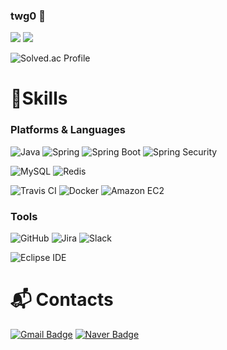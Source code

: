 ### twg0 👋

<!--
**twg0/twg0** is a ✨ _special_ ✨ repository because its `README.md` (this file) appears on your GitHub profile.

Here are some ideas to get you started:

- 🔭 I’m currently working on ...
- 🌱 I’m currently learning ...
- 👯 I’m looking to collaborate on ...
- 🤔 I’m looking for help with ...
- 💬 Ask me about ...
- 📫 How to reach me: ...
- 😄 Pronouns: ...
- ⚡ Fun fact: ...
-->

<a href="https://twg0.notion.site/My-Dev-Log-d297082348de428694b05360e7c88c0e?pvs=4" target="_blank"><img src="https://img.shields.io/badge/Notion-000000.svg?style=flat&logo=Notion&logoColor=#FFFFFF"/></a>
<a href="https://blog.naver.com/twg_0" target="_blank"><img src="https://img.shields.io/badge/Naver Blog-배경색?style=flat&logo=https://simpleicons.org/icons/naver.svg&logoColor=#03C75A"/></a>

![Solved.ac Profile](http://mazassumnida.wtf/api/v2/generate_badge?boj=fruit1445)
<!--![mazandi profile](http://mazandi.herokuapp.com/api?handle=fruit1445&theme=warm)-->

# 💪Skills
### Platforms & Languages
![Java](https://img.shields.io/badge/Java-007396.svg?&style=for-the-badge&logo=Java&logoColor=white)
![Spring](https://img.shields.io/badge/Spring-6DB33F.svg?&style=for-the-badge&logo=Spring&logoColor=white)
![Spring Boot](https://img.shields.io/badge/Spring%20Boot-6DB33F.svg?&style=for-the-badge&logo=Spring%20Boot&logoColor=white)
![Spring Security](https://img.shields.io/badge/Spring%20Security-6DB33F.svg?&style=for-the-badge&logo=Spring%20Security&logoColor=white)
<!--![Android](https://img.shields.io/badge/Android-3DDC84.svg?&style=for-the-badge&logo=Android&logoColor=white)-->

![MySQL](https://img.shields.io/badge/MySQL-4479A1.svg?&style=for-the-badge&logo=MySQL&logoColor=white)
![Redis](https://img.shields.io/badge/Redis-DC382D.svg?&style=for-the-badge&logo=Redis&logoColor=white)

![Travis CI](https://img.shields.io/badge/Travis%20CI-3EAAAF.svg?&style=for-the-badge&logo=Travis%20CI&logoColor=white)
![Docker](https://img.shields.io/badge/Docker-2496ED.svg?&style=for-the-badge&logo=Docker&logoColor=white)
![Amazon EC2](https://img.shields.io/badge/Amazon%20EC2-FF9900.svg?&style=for-the-badge&logo=Amazon%20EC2&logoColor=white)


### Tools
![GitHub](https://img.shields.io/badge/GitHub-181717.svg?&style=for-the-badge&logo=GitHub&logoColor=white)
![Jira](https://img.shields.io/badge/Jira-0052CC.svg?&style=for-the-badge&logo=Slack&logoColor=white)
![Slack](https://img.shields.io/badge/Slack-4A154B.svg?&style=for-the-badge&logo=Slack&logoColor=white)

![Eclipse IDE](https://img.shields.io/badge/Eclipse%20IDE-2C2255.svg?&style=for-the-badge&logo=Eclipse%20IDE&logoColor=white)
<!--![Android Studio](https://img.shields.io/badge/Android%20Studio-3DDC84.svg?&style=for-the-badge&logo=Android%20Studio&logoColor=white)-->

 
# :mailbox_with_mail: Contacts
[![Gmail Badge](https://img.shields.io/badge/Gmail-d14836?style=flat-square&logo=Gmail&logoColor=white&link=mailto:fruitsjh@gmail.com)](mailto:fruitsjh@gmail.com)
[![Naver Badge](https://img.shields.io/badge/Naver-03C75A?style=flat-square&logo=Naver&logoColor=white&link=mailto:fruit9370@naver.com)](mailto:fruit9370@naver.com)
